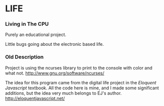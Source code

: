 LIFE
====

### Living in The CPU

Purely an educational project.

Little bugs going about the electronic based life.

### Old Description

Project is using the ncurses library to print to the console with color and what not.
http://www.gnu.org/software/ncurses/

The idea for this program came from the digital life project in the *Eloquent Javascript*
textbook. All the code here is mine, and I made some significant additions, but the idea very much
belongs to EJ's author.
http://eloquentjavascript.net/
